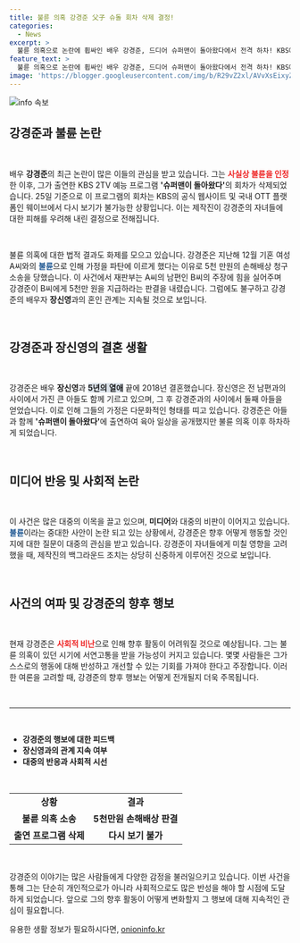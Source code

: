 ```yaml
---
title: 불륜 의혹 강경준 父子 슈돌 회차 삭제 결정!
categories:
  - News
excerpt: >
  불륜 의혹으로 논란에 휩싸인 배우 강경준, 드디어 슈퍼맨이 돌아왔다에서 전격 하차! KBS에서 그의 출연 회차가 삭제된 이유와 파문을 일으킬 재판 결과까지, 모든 진실을 알아보세요!
feature_text: >
  불륜 의혹으로 논란에 휩싸인 배우 강경준, 드디어 슈퍼맨이 돌아왔다에서 전격 하차! KBS에서 그의 출연 회차가 삭제된 이유와 파문을 일으킬 재판 결과까지, 모든 진실을 알아보세요!
image: 'https://blogger.googleusercontent.com/img/b/R29vZ2xl/AVvXsEixyZcFfHzMRdzZMjFBmAUKJYCLCGyLL1o632UiGVXcaFdKo_bkvkuCioo0uUKlGfBVcT3P84aROyZIXSBEx3Aw5nCQ3pTgDom1WDC4m8eifvWiAmWEEVb4x6G_l8C0QH225ldMjyaFvpxGEBGNO37VmDTDMHGhJPq73UglMfDca1-0aw/s1600/blogspot.png'
---
```


<p><img src="https://blogger.googleusercontent.com/img/b/R29vZ2xl/AVvXsEixyZcFfHzMRdzZMjFBmAUKJYCLCGyLL1o632UiGVXcaFdKo_bkvkuCioo0uUKlGfBVcT3P84aROyZIXSBEx3Aw5nCQ3pTgDom1WDC4m8eifvWiAmWEEVb4x6G_l8C0QH225ldMjyaFvpxGEBGNO37VmDTDMHGhJPq73UglMfDca1-0aw/s1600/blogspot.png" alt="info 속보" /></p>

<h2 data-ke-size="size26">강경준과 불륜 논란</h2>

<p data-ke-size="size16">&nbsp;</p>

<p data-ke-size="size16">배우 <b>강경준</b>의 최근 논란이 많은 이들의 관심을 받고 있습니다. 그는 <b><span style="color: #ee2323;">사실상 불륜을 인정</span></b>한 이후, 그가 출연한 KBS 2TV 예능 프로그램 <b>'슈퍼맨이 돌아왔다'</b>의 회차가 삭제되었습니다. 25일 기준으로 이 프로그램의 회차는 KBS의 공식 웹사이트 및 국내 OTT 플랫폼인 웨이브에서 다시 보기가 불가능한 상황입니다. 이는 제작진이 강경준의 자녀들에 대한 피해를 우려해 내린 결정으로 전해집니다.</p>

<p data-ke-size="size16">&nbsp;</p>

<p data-ke-size="size16">불륜 의혹에 대한 법적 결과도 화제를 모으고 있습니다. 강경준은 지난해 12월 기혼 여성 A씨와의 <b><span style="color: #1a5490;">불륜</span></b>으로 인해 가정을 파탄에 이르게 했다는 이유로 5천 만원의 손해배상 청구 소송을 당했습니다. 이 사건에서 재판부는 A씨의 남편인 B씨의 주장에 힘을 실어주며 강경준이 B씨에게 5천만 원을 지급하라는 판결을 내렸습니다. 그럼에도 불구하고 강경준의 배우자 <b>장신영</b>과의 혼인 관계는 지속될 것으로 보입니다.</p>

<p data-ke-size="size16">&nbsp;</p>

<h2 data-ke-size="size26">강경준과 장신영의 결혼 생활</h2>

<p data-ke-size="size16">&nbsp;</p>

<p data-ke-size="size16">강경준은 배우 <b>장신영</b>과 <b><span style="background-color: #21538527;">5년의 열애</span></b> 끝에 2018년 결혼했습니다. 장신영은 전 남편과의 사이에서 가진 큰 아들도 함께 기르고 있으며, 그 후 강경준과의 사이에서 둘째 아들을 얻었습니다. 이로 인해 그들의 가정은 다문화적인 형태를 띠고 있습니다. 강경준은 아들과 함께 <b>'슈퍼맨이 돌아왔다'</b>에 출연하여 육아 일상을 공개했지만 불륜 의혹 이후 하차하게 되었습니다.</p>

<p data-ke-size="size16">&nbsp;</p>

<h2 data-ke-size="size26">미디어 반응 및 사회적 논란</h2>

<p data-ke-size="size16">&nbsp;</p>

<p data-ke-size="size16">이 사건은 많은 대중의 이목을 끌고 있으며, <b>미디어</b>와 대중의 비판이 이어지고 있습니다. <b><span style="color: #1a5490;">불륜</span></b>이라는 중대한 사안이 논란 되고 있는 상황에서, 강경준은 향후 어떻게 행동할 것인지에 대한 질문이 대중의 관심을 받고 있습니다. 강경준이 자녀들에게 미칠 영향을 고려했을 때, 제작진의 백그라운드 조치는 상당히 신중하게 이루어진 것으로 보입니다.</p>

<p data-ke-size="size16">&nbsp;</p>

<h2 data-ke-size="size26">사건의 여파 및 강경준의 향후 행보</h2>

<p data-ke-size="size16">&nbsp;</p>

<p data-ke-size="size16">현재 강경준은 <b><span style="color: #ee2323;">사회적 비난</span></b>으로 인해 향후 활동이 어려워질 것으로 예상됩니다. 그는 불륜 의혹이 있던 시기에 서연고통을 받을 가능성이 커지고 있습니다. 몇몇 사람들은 그가 스스로의 행동에 대해 반성하고 개선할 수 있는 기회를 가져야 한다고 주장합니다. 이러한 여론을 고려할 때, 강경준의 향후 행보는 어떻게 전개될지 더욱 주목됩니다.</p>

<p data-ke-size="size16">&nbsp;</p>

<hr/>

<p data-ke-size="size16">&nbsp;</p>

<ul>
<li><b>강경준의 행보에 대한 피드백</b></li>
<li><b>장신영과의 관계 지속 여부</b></li>
<li><b>대중의 반응과 사회적 시선</b></li>
</ul>

<p data-ke-size="size16">&nbsp;</p>

<table>
<tr>
<td style="text-align: center; height: 17px;"><b>상황</b></td>
<td style="text-align: center; height: 17px;"><b>결과</b></td>
</tr>
<tr>
<td style="text-align: center; height: 17px;"><b>불륜 의혹 소송</b></td>
<td style="text-align: center; height: 17px;"><b>5천만원 손해배상 판결</b></td>
</tr>
<tr>
<td style="text-align: center; height: 17px;"><b>출연 프로그램 삭제</b></td>
<td style="text-align: center; height: 17px;"><b>다시 보기 불가</b></td>
</tr>
</table>

<p data-ke-size="size16">&nbsp;</p>

<p data-ke-size="size16">강경준의 이야기는 많은 사람들에게 다양한 감정을 불러일으키고 있습니다. 이번 사건을 통해 그는 단순히 개인적으로가 아니라 사회적으로도 많은 반성을 해야 할 시점에 도달하게 되었습니다. 앞으로 그의 향후 활동이 어떻게 변화할지 그 행보에 대해 지속적인 관심이 필요합니다.</p>
유용한 생활 정보가 필요하시다면, <a href="https://onioninfo.kr" rel="dofollow">onioninfo.kr</a>


